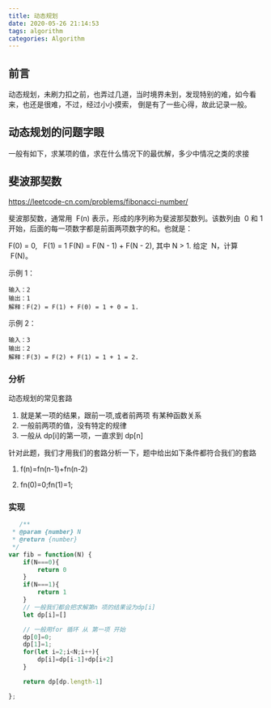 ```yaml
---
title: 动态规划
date: 2020-05-26 21:14:53
tags: algorithm
categories: Algorithm
---
```


## 前言

动态规划，未刷力扣之前，也弄过几道，当时境界未到，发现特别的难，如今看来，也还是很难，不过，经过小小摸索，
倒是有了一些心得，故此记录一般。

## 动态规划的问题字眼

一般有如下，求某项的值，求在什么情况下的最优解，多少中情况之类的求接

## 斐波那契数

https://leetcode-cn.com/problems/fibonacci-number/

斐波那契数，通常用  F(n) 表示，形成的序列称为斐波那契数列。该数列由  0 和 1 开始，后面的每一项数字都是前面两项数字的和。也就是：

F(0) = 0,   F(1) = 1
F(N) = F(N - 1) + F(N - 2), 其中 N > 1.
给定  N，计算  F(N)。

示例 1：

```
输入：2
输出：1
解释：F(2) = F(1) + F(0) = 1 + 0 = 1.
```

示例 2：

```
输入：3
输出：2
解释：F(3) = F(2) + F(1) = 1 + 1 = 2.
```

### 分析

动态规划的常见套路

1. 就是某一项的结果，跟前一项,或者前两项 有某种函数关系
2. 一般前两项的值，没有特定的规律
3. 一般从 dp[i]的第一项，一直求到 dp[n]

针对此题，我们才用我们的套路分析一下，题中给出如下条件都符合我们的套路

1. f(n)=fn(n-1)+fn(n-2)

2. fn(0)=0;fn(1)=1;

### 实现

```js
   /**
 * @param {number} N
 * @return {number}
 */
var fib = function(N) {
    if(N===0){
        return 0
    }
    if(N===1){
        return 1
    }
    // 一般我们都会把求解第n 项的结果设为dp[i]
    let dp[i]=[]

    // 一般用for 循环 从 第一项 开始
    dp[0]=0;
    dp[1]=1;
    for(let i=2;i<N;i++){
        dp[i]=dp[i-1]+dp[i+2]
    }

    return dp[dp.length-1]

};
```
